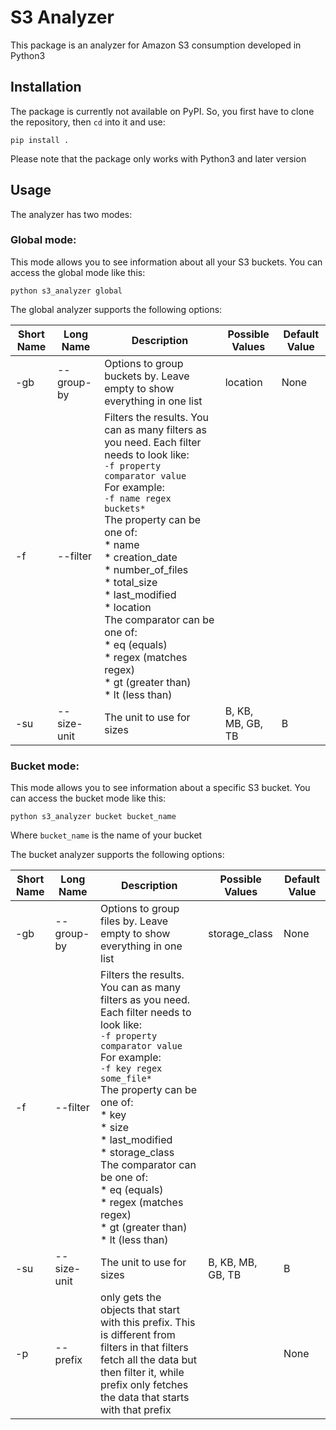 # S3 Analyzer

This package is an analyzer for Amazon S3 consumption developed in Python3

## Installation

The package is currently not available on PyPI. So, you first have to clone the repository, then `cd` into it and use:

```
pip install .
```

Please note that the package only works with Python3 and later version

## Usage

The analyzer has two modes:

### Global mode:

This mode allows you to see information about all your S3 buckets. You can access the global mode like this:

```
python s3_analyzer global
```

The global analyzer supports the following options:

| Short Name | Long Name  | Description | Possible Values  | Default Value  | 
|------------|------------|---|---|---|
| -gb        | --group-by | Options to group buckets by. Leave empty to show everything in one list  | location  | None  |
| -f         | --filter   | Filters the results. You can as many filters as you need. Each filter needs to look like:<br>`-f property comparator value`<br>For example:<br>`-f name regex buckets*`<br>The property can be one of:<br>* name<br>* creation_date<br>* number_of_files<br>* total_size<br>* last_modified<br>* location<br>The comparator can be one of:<br>* eq (equals)<br>* regex (matches regex)<br>* gt (greater than)<br>* lt (less than) |   |   |
| -su        | --size-unit| The unit to use for sizes | B, KB, MB, GB, TB  | B |

### Bucket mode:

This mode allows you to see information about a specific S3 bucket. You can access the bucket mode like this:

```
python s3_analyzer bucket bucket_name
```

Where `bucket_name` is the name of your bucket

The bucket analyzer supports the following options:

| Short Name | Long Name  | Description | Possible Values  | Default Value  | 
|------------|------------|---|---|---|
| -gb        | --group-by | Options to group files by. Leave empty to show everything in one list  | storage_class  | None  |
| -f         | --filter   | Filters the results. You can as many filters as you need. Each filter needs to look like:<br>`-f property comparator value`<br>For example:<br>`-f key regex some_file*`<br>The property can be one of:<br>* key<br>* size<br>* last_modified<br>* storage_class<br>The comparator can be one of:<br>* eq (equals)<br>* regex (matches regex)<br>* gt (greater than)<br>* lt (less than) |   |   |
| -su        | --size-unit| The unit to use for sizes | B, KB, MB, GB, TB  | B |
| -p         | --prefix   | only gets the objects that start with this prefix. This is different from filters in that filters fetch all the data but then filter it, while prefix only fetches the data that starts with that prefix | | None |
